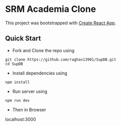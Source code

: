 # SRM Academia Clone

This project was bootstrapped with [Create React App](https://github.com/facebook/create-react-app).

## Quick Start

- Fork and Clone the repo using
```
git clone https://github.com/raghav13901/SupDB.git
cd SupDB
```
- Install dependencies using
```
npm install
```
- Run server using
```
npm run dev
```
- Then in Browser

localhost:3000


